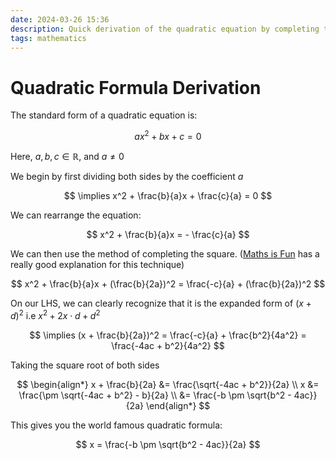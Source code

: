 ```yaml
---
date: 2024-03-26 15:36
description: Quick derivation of the quadratic equation by completing the square 
tags: mathematics 
---
```


# Quadratic Formula Derivation

The standard form of a quadratic equation is:

$$
ax^2 + bx + c = 0
$$

Here, $a, b, c \in \mathbb{R}$, and $a \neq 0$

We begin by first dividing both sides by the coefficient $a$

$$
\implies x^2 + \frac{b}{a}x + \frac{c}{a} = 0
$$

We can rearrange the equation:

$$
x^2 + \frac{b}{a}x = - \frac{c}{a}
$$

We can then use the method of completing the square. ([Maths is Fun](https://www.mathsisfun.com/algebra/completing-square.html) has a really good explanation for this technique)

$$
x^2 + \frac{b}{a}x + (\frac{b}{2a})^2 = \frac{-c}{a} + (\frac{b}{2a})^2
$$

On our LHS, we can clearly recognize that it is the expanded form of $(x + d)^2$ i.e $x^2 + 2x\cdot d + d^2$

$$
\implies (x + \frac{b}{2a})^2 = \frac{-c}{a} + \frac{b^2}{4a^2} = \frac{-4ac + b^2}{4a^2}
$$

Taking the square root of both sides

$$
\begin{align*}
x + \frac{b}{2a} &= \frac{\sqrt{-4ac + b^2}}{2a} \\
x &= \frac{\pm \sqrt{-4ac + b^2} - b}{2a} \\
&= \frac{-b \pm \sqrt{b^2 - 4ac}}{2a}
\end{align*}
$$

This gives you the world famous quadratic formula:

$$
x = \frac{-b \pm \sqrt{b^2 - 4ac}}{2a}
$$
